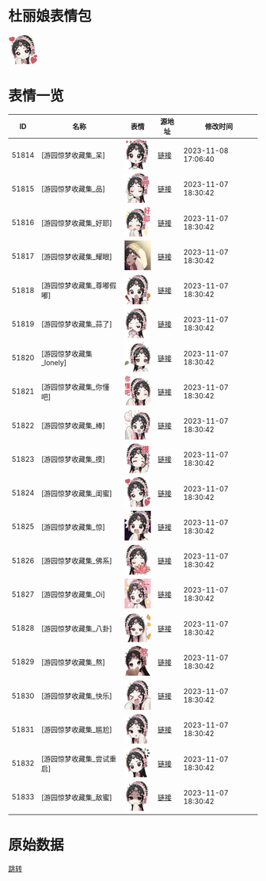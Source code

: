 # 杜丽娘表情包

<img src="./cover.png" height="60" alt="cover" />

# 表情一览

|ID|名称|表情|源地址|修改时间|
|----|----|----|----|----|
|51814|[游园惊梦收藏集_呆]|<img src="./pic/051814_%5B游园惊梦收藏集_呆%5D.png" height="60" alt="呆"/>|[链接](https://i0.hdslb.com/bfs/garb/item/b2fe6d4ba4c6be723b10bcfa5d2801290b6b628d.png)|2023-11-08 17:06:40|
|51815|[游园惊梦收藏集_品]|<img src="./pic/051815_%5B游园惊梦收藏集_品%5D.png" height="60" alt="品"/>|[链接](https://i0.hdslb.com/bfs/garb/item/e7f8a0b6e2b2e12317485bf3b718132e4ba23f10.png)|2023-11-07 18:30:42|
|51816|[游园惊梦收藏集_好耶]|<img src="./pic/051816_%5B游园惊梦收藏集_好耶%5D.png" height="60" alt="好耶"/>|[链接](https://i0.hdslb.com/bfs/garb/item/e6762243c4f5e23e9c41aaee8344ab2469e3dab7.png)|2023-11-07 18:30:42|
|51817|[游园惊梦收藏集_耀眼]|<img src="./pic/051817_%5B游园惊梦收藏集_耀眼%5D.png" height="60" alt="耀眼"/>|[链接](https://i0.hdslb.com/bfs/garb/item/0d34f1619bb1be350f2360cf8c56f7087cfd1f6a.png)|2023-11-07 18:30:42|
|51818|[游园惊梦收藏集_尊嘟假嘟]|<img src="./pic/051818_%5B游园惊梦收藏集_尊嘟假嘟%5D.png" height="60" alt="尊嘟假嘟"/>|[链接](https://i0.hdslb.com/bfs/garb/item/b6e21c5086694f66983e4c76f02ebf260bf73157.png)|2023-11-07 18:30:42|
|51819|[游园惊梦收藏集_蒜了]|<img src="./pic/051819_%5B游园惊梦收藏集_蒜了%5D.png" height="60" alt="蒜了"/>|[链接](https://i0.hdslb.com/bfs/garb/item/9a7d42afd32a8ca0704c519776a7a04607eb0eb8.png)|2023-11-07 18:30:42|
|51820|[游园惊梦收藏集_lonely]|<img src="./pic/051820_%5B游园惊梦收藏集_lonely%5D.png" height="60" alt="lonely"/>|[链接](https://i0.hdslb.com/bfs/garb/item/7b1e36ad1bbd8e44a0d2dbca8686cd35b08528a3.png)|2023-11-07 18:30:42|
|51821|[游园惊梦收藏集_你懂吧]|<img src="./pic/051821_%5B游园惊梦收藏集_你懂吧%5D.png" height="60" alt="你懂吧"/>|[链接](https://i0.hdslb.com/bfs/garb/item/222c305d22344d2236242d77fdb2ec535e308b55.png)|2023-11-07 18:30:42|
|51822|[游园惊梦收藏集_棒]|<img src="./pic/051822_%5B游园惊梦收藏集_棒%5D.png" height="60" alt="棒"/>|[链接](https://i0.hdslb.com/bfs/garb/item/fa95919c190320a7d79e5fb41f522f7616e4f32d.png)|2023-11-07 18:30:42|
|51823|[游园惊梦收藏集_摸]|<img src="./pic/051823_%5B游园惊梦收藏集_摸%5D.png" height="60" alt="摸"/>|[链接](https://i0.hdslb.com/bfs/garb/item/bb772b9c6642f1d722cca6369f3488d8dcb2622c.png)|2023-11-07 18:30:42|
|51824|[游园惊梦收藏集_闺蜜]|<img src="./pic/051824_%5B游园惊梦收藏集_闺蜜%5D.png" height="60" alt="闺蜜"/>|[链接](https://i0.hdslb.com/bfs/garb/item/9d898e84623b2e916cd9e33f70d82ee64f993a67.png)|2023-11-07 18:30:42|
|51825|[游园惊梦收藏集_惊]|<img src="./pic/051825_%5B游园惊梦收藏集_惊%5D.png" height="60" alt="惊"/>|[链接](https://i0.hdslb.com/bfs/garb/item/d7a3ff4d62f4a144656c6fdaafef59ef07cc532c.png)|2023-11-07 18:30:42|
|51826|[游园惊梦收藏集_佛系]|<img src="./pic/051826_%5B游园惊梦收藏集_佛系%5D.png" height="60" alt="佛系"/>|[链接](https://i0.hdslb.com/bfs/garb/item/f920aa3eed90a945ebad2e36e026c3550998658d.png)|2023-11-07 18:30:42|
|51827|[游园惊梦收藏集_Oi]|<img src="./pic/051827_%5B游园惊梦收藏集_Oi%5D.png" height="60" alt="Oi"/>|[链接](https://i0.hdslb.com/bfs/garb/item/e2a6ecf77a9fc027350107ffbf19ca73f1539f47.png)|2023-11-07 18:30:42|
|51828|[游园惊梦收藏集_八卦]|<img src="./pic/051828_%5B游园惊梦收藏集_八卦%5D.png" height="60" alt="八卦"/>|[链接](https://i0.hdslb.com/bfs/garb/item/afab5a047d0a634e4c1df981b314ac0e0089d6b1.png)|2023-11-07 18:30:42|
|51829|[游园惊梦收藏集_熬]|<img src="./pic/051829_%5B游园惊梦收藏集_熬%5D.png" height="60" alt="熬"/>|[链接](https://i0.hdslb.com/bfs/garb/item/a592c9a20723f00427281abd747e81e860f9b769.png)|2023-11-07 18:30:42|
|51830|[游园惊梦收藏集_快乐]|<img src="./pic/051830_%5B游园惊梦收藏集_快乐%5D.png" height="60" alt="快乐"/>|[链接](https://i0.hdslb.com/bfs/garb/item/ed65b8c3c4861b0e75d964f64b75f0e030641186.png)|2023-11-07 18:30:42|
|51831|[游园惊梦收藏集_尴尬]|<img src="./pic/051831_%5B游园惊梦收藏集_尴尬%5D.png" height="60" alt="尴尬"/>|[链接](https://i0.hdslb.com/bfs/garb/item/ca2339969aefc858ed592308a09754f0d4d47ec6.png)|2023-11-07 18:30:42|
|51832|[游园惊梦收藏集_尝试重启]|<img src="./pic/051832_%5B游园惊梦收藏集_尝试重启%5D.png" height="60" alt="尝试重启"/>|[链接](https://i0.hdslb.com/bfs/garb/item/6e582798e69fcfd6753ad0134287de5784a326d6.png)|2023-11-07 18:30:42|
|51833|[游园惊梦收藏集_敌蜜]|<img src="./pic/051833_%5B游园惊梦收藏集_敌蜜%5D.png" height="60" alt="敌蜜"/>|[链接](https://i0.hdslb.com/bfs/garb/item/a0e584d1d7fadd5c586c4be0f6b74f3b77f89ba2.png)|2023-11-07 18:30:42|

# 原始数据

[跳转](./raw.json)

